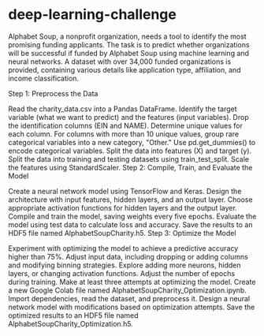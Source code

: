 # deep-learning-challenge



Alphabet Soup, a nonprofit organization, needs a tool to identify the most promising funding applicants. The task is to predict whether organizations will be successful if funded by Alphabet Soup using machine learning and neural networks. A dataset with over 34,000 funded organizations is provided, containing various details like application type, affiliation, and income classification.

Step 1: Preprocess the Data

Read the charity_data.csv into a Pandas DataFrame.
Identify the target variable (what we want to predict) and the features (input variables).
Drop the identification columns (EIN and NAME).
Determine unique values for each column.
For columns with more than 10 unique values, group rare categorical variables into a new category, "Other."
Use pd.get_dummies() to encode categorical variables.
Split the data into features (X) and target (y).
Split the data into training and testing datasets using train_test_split.
Scale the features using StandardScaler.
Step 2: Compile, Train, and Evaluate the Model

Create a neural network model using TensorFlow and Keras.
Design the architecture with input features, hidden layers, and an output layer.
Choose appropriate activation functions for hidden layers and the output layer.
Compile and train the model, saving weights every five epochs.
Evaluate the model using test data to calculate loss and accuracy.
Save the results to an HDF5 file named AlphabetSoupCharity.h5.
Step 3: Optimize the Model

Experiment with optimizing the model to achieve a predictive accuracy higher than 75%.
Adjust input data, including dropping or adding columns and modifying binning strategies.
Explore adding more neurons, hidden layers, or changing activation functions.
Adjust the number of epochs during training.
Make at least three attempts at optimizing the model.
Create a new Google Colab file named AlphabetSoupCharity_Optimization.ipynb.
Import dependencies, read the dataset, and preprocess it.
Design a neural network model with modifications based on optimization attempts.
Save the optimized results to an HDF5 file named AlphabetSoupCharity_Optimization.h5.
